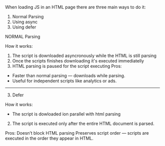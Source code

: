 When loading JS in an HTML page there are three main ways to do it:
1. Normal Parsing
2. Using async
3. Using defer

NORMAL Parsing
<script src="script.js"><scriot>

1. HTML parsing stops  when the browser encounters the <script> tag
2. Ths browser downloads the scripts.
3. Once downloaded, it executes the scripts immediatelly
4. Then it resumes parsing the rest of the HTML

CONS
1. Blocks rendering — leads to slower page load times.
--------------------
2. Async 
<script src="script.js" async></script> 

How it works:
1. The script is downloaded asyncronously while the HTML is still parsing
2. Once the scripts finishes downloading  it's executed immediatelly
3. HTML parsing is paused for the script executing
Pros:
- Faster than normal parsing — downloads while parsing.
- Useful for independent scripts like analytics or ads.

-------
3. Defer
<script src="script.js" defer></script>
How it works:
- The script is dowloaded ion parallel with html parsing
2. The script is executed only after the entire HTML document is parsed.

Pros:
Doesn’t block HTML parsing
Preserves script order — scripts are executed in the order they appear in HTML.
